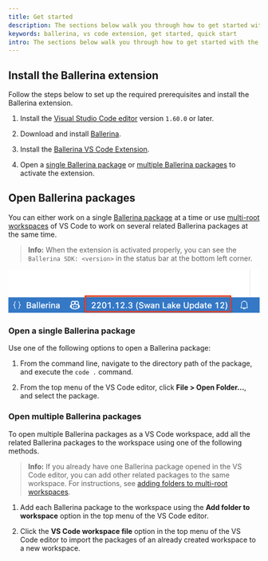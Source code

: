 ```yaml
---
title: Get started
description: The sections below walk you through how to get started with the Ballerina VS Code extension by installing it and opening a Ballerina package via it. 
keywords: ballerina, vs code extension, get started, quick start
intro: The sections below walk you through how to get started with the Ballerina VS Code extension by installing it and opening a Ballerina package via it.
---
```


## Install the Ballerina extension

Follow the steps below to set up the required prerequisites and install the Ballerina extension.

1. Install the [Visual Studio Code editor](https://code.visualstudio.com/download) version `1.60.0` or later.

2. Download and install [Ballerina](https://ballerina.io/downloads/).
 
3. Install the [Ballerina VS Code Extension](https://marketplace.visualstudio.com/items?itemName=WSO2.ballerina). 

4. Open a [single Ballerina package](#open-a-single-ballerina-package) or [multiple Ballerina packages](#open-multiple-ballerina-packages) to activate the extension.

## Open Ballerina packages

You can either work on a single [Ballerina package](https://ballerina.io/learn/package-references/) at a time or use [multi-root workspaces](https://code.visualstudio.com/docs/editor/multi-root-workspaces) of VS Code to work on several related Ballerina packages at the same time. 

>**Info:** When the extension is activated properly, you can see the `Ballerina SDK: <version>` in the status bar at the bottom left corner.

<img src="/learn/images/vs-code-extension/get-started/show-version-on-vscode.png" class="cInlineImage-half"/>

### Open a single Ballerina package

Use one of the following options to open a Ballerina package:

1. From the command line, navigate to the directory path of the package, and execute the `code .` command.

2. From the top menu of the VS Code editor, click **File > Open Folder...**, and select the package.

### Open multiple Ballerina packages

To open multiple Ballerina packages as a VS Code workspace, add all the related Ballerina packages to the workspace using one of the following methods. 

>**Info:** If you already have one Ballerina package opened in the VS Code editor, you can add other related packages to the same workspace. For instructions, see [adding folders to multi-root workspaces](https://code.visualstudio.com/docs/editor/multi-root-workspaces#_adding-folders).

1. Add each Ballerina package to the workspace using the **Add folder to workspace** option in the top menu of the VS Code editor.

2. Click the **VS Code workspace file** option in the top menu of the VS Code editor to import the packages of an already created workspace to a new workspace.
